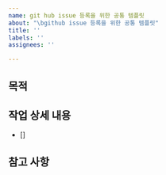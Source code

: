 ```yaml
---
name: git hub issue 등록을 위한 공통 템플릿
about: "\bgithub issue 등록을 위한 공통 템플릿"
title: ''
labels: ''
assignees: ''

---
```


## 목적
>
## 작업 상세 내용
- []
## 참고 사항
